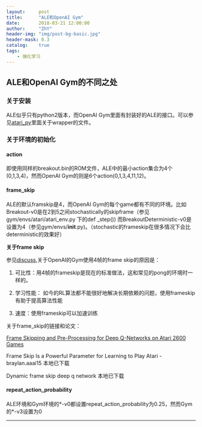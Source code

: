```yaml
---
layout:     post
title:      "ALE和OpenAI Gym"
date:       2018-03-21 12:00:00
author:     "ZhY"
header-img: "img/post-bg-basic.jpg"
header-mask: 0.3
catalog:    true
tags:
    - 强化学习
---
```


## ALE和OpenAI Gym的不同之处

### 关于安装

ALE似乎只有python2版本，而OpenAI Gym里面有封装好的ALE的接口。可以参见[atari_py][1]里面关于wrapper的文件。

### 关于环境的初始化

#### action

即使用同样的breakout.bin的ROM文件，ALE中的最小action集合为4个(0,1,3,4)，然而OpenAI Gym的则是6个action(0,1,3,4,11,12)。

#### frame_skip

ALE的默认framskip是4，而OpenAI Gym的每个game都有不同的环境。比如Breakout-v0是在2到5之间stochastically的skipframe（参见gym/envs/atari/atari_env.py 下的def _step()) 而BreakoutDeterministic-v0是设置为4（参见gym/envs/__init__.py)。（stochastic的frameskip在很多情况下会比deterministic的效果好）

**关于frame skip**

参见[discuss][2],关于OpenAI的Gym使用4帧的frame skip的原因是：

1) 可比性：用4帧的frameskip是现在的标准做法，这和常见的pong的环境时一样的。

2) 学习性能： 如今的RL算法都不能很好地解决长期依赖的问题，使用frameskip有助于提高算法性能

3) 速度：使用frameskip可以加速训练

关于frame_skip的链接和论文：

[Frame Skipping and Pre-Processing for Deep Q-Networks on Atari 2600 Games][3]

Frame Skip Is a Powerful Parameter for Learning to Play Atari - braylan.aaai15 本地已下载

Dynamic frame skip deep q network 本地已下载


#### repeat_action_probability

ALE环境和Gym环境的*-v0都设置repeat_action_probability为0.25，然而Gym的*-v3设置为0



---
[1]:https://github.com/openai/atari-py/tree/master/atari_py
[2]:https://discuss.openai.com/t/why-use-frameskip-in-a-realtime-environment/502/3
[3]:https://danieltakeshi.github.io/2016/11/25/frame-skipping-and-preprocessing-for-deep-q-networks-on-atari-2600-games/







